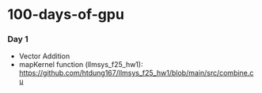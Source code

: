 # 100-days-of-gpu

### Day 1
- Vector Addition
- mapKernel function (llmsys_f25_hw1): https://github.com/htdung167/llmsys_f25_hw1/blob/main/src/combine.cu 
